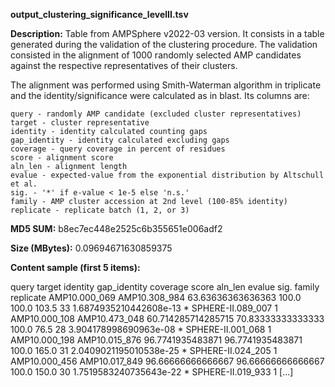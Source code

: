 **output_clustering_significance_levelII.tsv**

**Description:**	Table from AMPSphere v2022-03 version. It consists in a table generated during
                        the validation of the clustering procedure. The validation consisted in the
                        alignment of 1000 randomly selected AMP candidates against the respective
                        representatives of their clusters.

The alignment was performed using Smith-Waterman algorithm in triplicate and
the identity/significance were calculated as in blast. Its columns are:
    
    query - randomly AMP candidate (excluded cluster representatives)
    target - cluster representative
    identity - identity calculated counting gaps
    gap_identity - identity calculated excluding gaps
    coverage - query coverage in percent of residues
    score - alignment score
    aln_len - alignment length
    evalue - expected-value from the exponential distribution by Altschull et al.
    sig. - '*' if e-value < 1e-5 else 'n.s.'
    family - AMP cluster accession at 2nd level (100-85% identity)
    replicate - replicate batch (1, 2, or 3)


**MD5 SUM:**	b8ec7ec448e2525c6b355651e006adf2

**Size (MBytes):**	0.09694671630859375

**Content sample (first 5 items):**

query	target	identity	gap_identity	coverage	score	aln_len	evalue	sig.	family	replicate
AMP10.000_069	AMP10.308_984	63.63636363636363	100.0	100.0	103.5	33	1.6874935210442608e-13	*	SPHERE-II.089_007	1
AMP10.000_108	AMP10.473_048	60.714285714285715	70.83333333333333	100.0	76.5	28	3.904178998690963e-08	*	SPHERE-II.001_068	1
AMP10.000_198	AMP10.015_876	96.7741935483871	96.7741935483871	100.0	165.0	31	2.0409021195010538e-25	*	SPHERE-II.024_205	1
AMP10.000_456	AMP10.017_849	96.66666666666667	96.66666666666667	100.0	150.0	30	1.7519583240735643e-22	*	SPHERE-II.019_933	1
[...]
